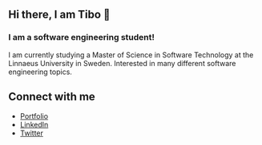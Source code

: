 ## Hi there, I am Tibo 👋

### I am a software engineering student!
I am currently studying a Master of Science in Software Technology at the Linnaeus University in Sweden. Interested in many different software engineering topics.

## Connect with me
- [Portfolio](https://tibosevenhant.be/)
- [LinkedIn](https://www.linkedin.com/in/tibo-sevenhant/)
- [Twitter](https://twitter.com/TiboSevenhant/)
